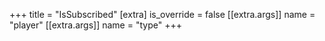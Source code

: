 +++
title = "IsSubscribed"
[extra]
is_override = false
[[extra.args]]
name = "player"
[[extra.args]]
name = "type"
+++